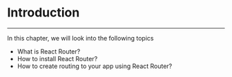 # Introduction

---

In this chapter, we will look into the following topics

- What is React Router?
- How to install React Router?
- How to create routing to your app using React Router?
